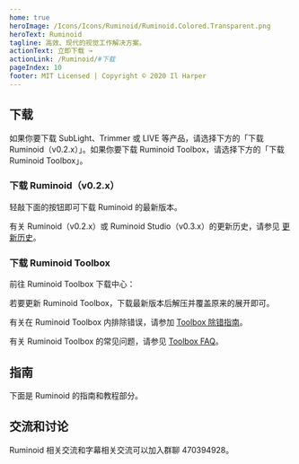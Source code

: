 ```yaml
---
home: true
heroImage: /Icons/Icons/Ruminoid/Ruminoid.Colored.Transparent.png
heroText: Ruminoid
tagline: 高效、现代的视觉工作解决方案。
actionText: 立即下载 →
actionLink: /Ruminoid/#下载
pageIndex: 10
footer: MIT Licensed | Copyright © 2020 Il Harper
---
```


## 下载

如果你要下载 SubLight、Trimmer 或 LIVE 等产品，请选择下方的「下载 Ruminoid（v0.2.x）」。如果你要下载 Ruminoid Toolbox，请选择下方的「下载 Ruminoid Toolbox」。

### 下载 Ruminoid（v0.2.x）

轻敲下面的按钮即可下载 Ruminoid 的最新版本。

<select-button title="Ruminoid" description="最新版本" href="https://update.ruminoid.world/stable/RuminoidSetup.exe" outer></select-button>

有关 Ruminoid（v0.2.x）或 Ruminoid Studio（v0.3.x）的更新历史，请参见 [更新历史](./Version/History.html)。

### 下载 Ruminoid Toolbox

前往 Ruminoid Toolbox 下载中心：

<select-button title="Ruminoid Toolbox" description="下载中心" href="./Version/ToolboxDownload.html"></select-button>

若要更新 Ruminoid Toolbox，下载最新版本后解压并覆盖原来的展开即可。

有关在 Ruminoid Toolbox 内排除错误，请参加 [Toolbox 除错指南](./Guide/ToolboxReference/Debug.html)。

有关 Ruminoid Toolbox 的常见问题，请参见 [Toolbox FAQ](./Guide/ToolboxReference/Faq.html)。

## 指南

下面是 Ruminoid 的指南和教程部分。

<select-button title="用户指南" description="Ruminoid 及其子产品的用户指南和帮助说明。" href="Guide/"></select-button>

<select-button title="开发者指南" description="面向开发者的 Ruminoid 指南。" href="Develop/"></select-button>

## 交流和讨论

Ruminoid 相关交流和字幕相关交流可以加入群聊 470394928。
